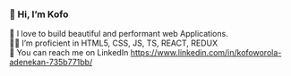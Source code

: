 ### 👋 Hi, I’m Kofo
👀 I love to build beautiful and performant web Applications. <br />
:woman_technologist: I’m proficient in HTML5, CSS, JS, TS, REACT, REDUX <br />
:speech_balloon: You can reach me on LinkedIn https://www.linkedin.com/in/kofoworola-adenekan-735b771bb/ <br />
